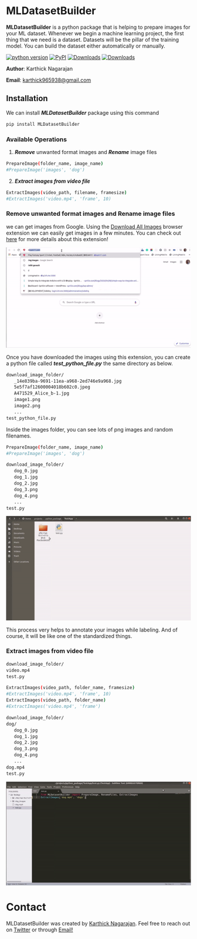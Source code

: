 # MLDatasetBuilder

**MLDatasetBuilder** is a python package that is helping to prepare images for your ML dataset. Whenever we begin a machine learning project, the first thing that we need is a dataset. Datasets will be the pillar of the training model. You can build the dataset either automatically or manually.


[![python version](https://img.shields.io/badge/Python-3.6-yellow)](https://pypi.org/project/MLDatasetBuilder/)
[![PyPI](https://img.shields.io/badge/pypi-v0.0.9-blue)](https://pypi.org/project/MLDatasetBuilder/)
[![Downloads](https://pepy.tech/badge/mldatasetbuilder)](https://pepy.tech/project/mldatasetbuilder)
[![Downloads](https://pepy.tech/badge/mldatasetbuilder/month)](https://pepy.tech/project/mldatasetbuilder/month)

**Author**: Karthick Nagarajan

**Email**: karthick965938@gmail.com

## Installation
We can install ***MLDatasetBuilder*** package using this command

```sh
pip install MLDatasetBuilder
```
### Available Operations

1) ***Remove*** unwanted format images and ***Rename*** image files

```sh
PrepareImage(folder_name, image_name)
#PrepareImage('images', 'dog')
```
2) ***Extract images from video file***
```sh
ExtractImages(video_path, filename, framesize)
#ExtractImages('video.mp4', 'frame', 10)
```

### Remove unwanted format images and Rename image files

we can get images from Google. Using the [Download All Images](https://chrome.google.com/webstore/detail/download-all-images/ifipmflagepipjokmbdecpmjbibjnakm?hl=en) browser extension we can easily get images in a few minutes. You can check out [here](https://www.youtube.com/watch?v=ik1VxrtN7m8&feature=youtu.be) for more details about this extension!


![step_1](https://raw.githubusercontent.com/karthick965938/ML-Dataset-Builder/master/assets/step_01.gif)

Once you have downloaded the images using this extension, you can create a python file called ***test_python_file.py*** the same directory as below.

```sh
download_image_folder/
   _14e839ba-9691-11ea-a968-2ed746e9a968.jpg
   5e5f7af12600004018b602c0.jpeg
   A471529_Alice_b-1.jpg
   image1.png
   image2.png
   ...
test_python_file.py
```
Inside the images folder, you can see lots of png images and random filenames.


```sh
PrepareImage(folder_name, image_name)
#PrepareImage('images', 'dog')
```

```sh
download_image_folder/
   dog_0.jpg
   dog_1.jpg
   dog_2.jpg
   dog_3.png
   dog_4.png
   ...
test.py
```
![step_1](https://raw.githubusercontent.com/karthick965938/ML-Dataset-Builder/master/assets/step_2.gif)

This process very helps to annotate your images while labeling. And of course, it will be like one of the standardized things.


### Extract images from video file

```sh
download_image_folder/
video.mp4
test.py
```

```sh
ExtractImages(video_path, folder_name, framesize)
#ExtractImages('video.mp4', 'frame', 10)
ExtractImages(video_path, folder_name)
#ExtractImages('video.mp4', 'frame')
```


```sh
download_image_folder/
dog/
   dog_0.jpg
   dog_1.jpg
   dog_2.jpg
   dog_3.png
   dog_4.png
   ...
dog.mp4
test.py
```

![step_1](https://raw.githubusercontent.com/karthick965938/ML-Dataset-Builder/master/assets/step_3.gif)

# Contact
MLDatasetBuilder was created by [Karthick Nagarajan](https://stackoverflow.com/users/6295641/karthick-nagarajan?tab=profile). Feel free to reach out on [Twitter](https://twitter.com/Karthick965938) or through [Email!](karthick965938@gmail.com)
